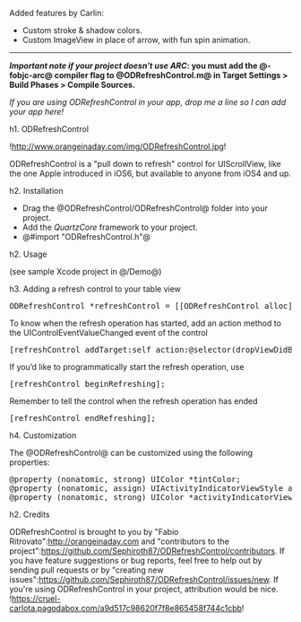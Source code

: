 Added features by Carlin:

 * Custom stroke & shadow colors.
 * Custom ImageView in place of arrow, with fun spin animation.

----------------------

__*Important note if your project doesn't use ARC*: you must add the @-fobjc-arc@ compiler flag to @ODRefreshControl.m@ in Target Settings > Build Phases > Compile Sources.__

*If you are using ODRefreshControl in your app, drop me a line so I can add your app here!*

h1. ODRefreshControl

!http://www.orangeinaday.com/img/ODRefreshControl.jpg!

ODRefreshControl is a "pull down to refresh" control for UIScrollView, like the one Apple introduced in iOS6, but available to anyone from iOS4 and up.

h2. Installation

* Drag the @ODRefreshControl/ODRefreshControl@ folder into your project. 
* Add the *QuartzCore* framework to your project.
* @#import "ODRefreshControl.h"@

h2. Usage

(see sample Xcode project in @/Demo@)

h3. Adding a refresh control to your table view

<pre>
ODRefreshControl *refreshControl = [[ODRefreshControl alloc] initInScrollView:self.scrollView];
</pre>

To know when the refresh operation has started, add an action method to the UIControlEventValueChanged event of the control

<pre>
[refreshControl addTarget:self action:@selector(dropViewDidBeginRefreshing:) forControlEvents:UIControlEventValueChanged];
</pre>

If you’d like to programmatically start the refresh operation, use

<pre>
[refreshControl beginRefreshing];
</pre>

Remember to tell the control when the refresh operation has ended

<pre>
[refreshControl endRefreshing];
</pre>

h4. Customization

The @ODRefreshControl@ can be customized using the following properties:

<pre>
@property (nonatomic, strong) UIColor *tintColor;
@property (nonatomic, assign) UIActivityIndicatorViewStyle activityIndicatorViewStyle;
@property (nonatomic, strong) UIColor *activityIndicatorViewColor; // iOS5 or more
</pre>

h2. Credits

ODRefreshControl is brought to you by "Fabio Ritrovato":http://orangeinaday.com and "contributors to the project":https://github.com/Sephiroth87/ODRefreshControl/contributors. If you have feature suggestions or bug reports, feel free to help out by sending pull requests or by "creating new issues":https://github.com/Sephiroth87/ODRefreshControl/issues/new. If you're using ODRefreshControl in your project, attribution would be nice.
!https://cruel-carlota.pagodabox.com/a9d517c98620f7f8e865458f744c1cbb!
